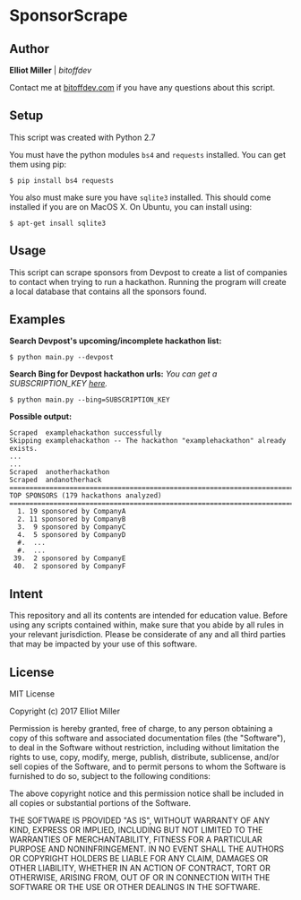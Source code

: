 SponsorScrape
=====

## Author

**Elliot Miller** | *bitoffdev*

Contact me at [bitoffdev.com](http://www.bitoffdev.com/#contact) if you have
any questions about this script.

## Setup

This script was created with Python 2.7

You must have the python modules `bs4` and `requests` installed. You can get
them using pip:

    $ pip install bs4 requests

You also must make sure you have `sqlite3` installed. This should come
installed if you are on MacOS X. On Ubuntu, you can install using:

    $ apt-get insall sqlite3

## Usage

This script can scrape sponsors from Devpost to create a list of companies to
contact when trying to run a hackathon. Running the program will create a local
database that contains all the sponsors found.

## Examples

**Search Devpost's upcoming/incomplete hackathon list:**

    $ python main.py --devpost

**Search Bing for Devpost hackathon urls:** *You can get a SUBSCRIPTION_KEY
[here](https://azure.microsoft.com/try/cognitive-services/?api=bing-web-search-api).*

    $ python main.py --bing=SUBSCRIPTION_KEY

**Possible output:**

    Scraped  examplehackathon successfully
    Skipping examplehackathon -- The hackathon "examplehackathon" already exists.
    ...
    ...
    Scraped  anotherhackathon
    Scraped  andanotherhack
    ================================================================================
    TOP SPONSORS (179 hackathons analyzed)
    ================================================================================
      1. 19 sponsored by CompanyA
      2. 11 sponsored by CompanyB
      3.  9 sponsored by CompanyC
      4.  5 sponsored by CompanyD
      #.  ...
      #.  ...
     39.  2 sponsored by CompanyE
     40.  2 sponsored by CompanyF

## Intent

This repository and all its contents are intended for education value. Before
using any scripts contained within, make sure that you abide by all rules in
your relevant jurisdiction. Please be considerate of any and all third parties
that may be impacted by your use of this software.

## License

MIT License

Copyright (c) 2017 Elliot Miller

Permission is hereby granted, free of charge, to any person obtaining a copy
of this software and associated documentation files (the "Software"), to deal
in the Software without restriction, including without limitation the rights
to use, copy, modify, merge, publish, distribute, sublicense, and/or sell
copies of the Software, and to permit persons to whom the Software is
furnished to do so, subject to the following conditions:

The above copyright notice and this permission notice shall be included in all
copies or substantial portions of the Software.

THE SOFTWARE IS PROVIDED "AS IS", WITHOUT WARRANTY OF ANY KIND, EXPRESS OR
IMPLIED, INCLUDING BUT NOT LIMITED TO THE WARRANTIES OF MERCHANTABILITY,
FITNESS FOR A PARTICULAR PURPOSE AND NONINFRINGEMENT. IN NO EVENT SHALL THE
AUTHORS OR COPYRIGHT HOLDERS BE LIABLE FOR ANY CLAIM, DAMAGES OR OTHER
LIABILITY, WHETHER IN AN ACTION OF CONTRACT, TORT OR OTHERWISE, ARISING FROM,
OUT OF OR IN CONNECTION WITH THE SOFTWARE OR THE USE OR OTHER DEALINGS IN THE
SOFTWARE.
